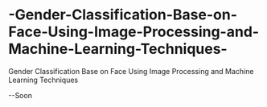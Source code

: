 # -Gender-Classification-Base-on-Face-Using-Image-Processing-and-Machine-Learning-Techniques-
 Gender Classification Base on Face Using Image Processing and Machine Learning Techniques 


 --Soon
